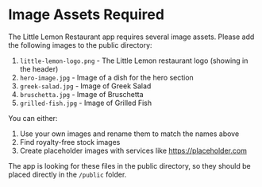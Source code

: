 # Image Assets Required

The Little Lemon Restaurant app requires several image assets. Please add the following images to the public directory:

1. `little-lemon-logo.png` - The Little Lemon restaurant logo (showing in the header)
2. `hero-image.jpg` - Image of a dish for the hero section
3. `greek-salad.jpg` - Image of Greek Salad
4. `bruschetta.jpg` - Image of Bruschetta
5. `grilled-fish.jpg` - Image of Grilled Fish

You can either:
1. Use your own images and rename them to match the names above
2. Find royalty-free stock images
3. Create placeholder images with services like https://placeholder.com

The app is looking for these files in the public directory, so they should be placed directly in the `/public` folder. 